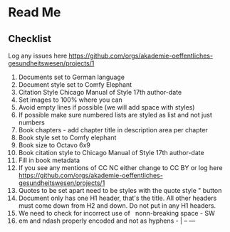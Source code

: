 # Read Me

## Checklist

Log any issues here https://github.com/orgs/akademie-oeffentliches-gesundheitswesen/projects/1

 1. Documents set to German language
 1. Document style set to Comfy Elephant
 1. Citation Style Chicago Manual of Style 17th author-date
 1. Set images to 100% where you can
 1. Avoid empty lines if possible (we will add space with styles)
 1. If possible make sure numbered lists are styled as list and not just numbers
 1. Book chapters - add chapter title in description area per chapter
 1. Book style set to Comfy elephant
 1. Book size to Octavo 6x9
 1. Book citation style to Chicago Manual of Style 17th author-date
 1. Fill in book metadata
 1. If you see any mentions of CC NC either change to CC BY or log here https://github.com/orgs/akademie-oeffentliches-gesundheitswesen/projects/1
 1. Quotes to be set apart need to be styles with the quote style " button
 1. Document only has one H1 header, that's the title. All other headers must come down from H2 and down. Do not put in any H1 headers.
 1. We need to check for incorrect use of &nbsp; nonn-breaking space - SW
 1. em and ndash properly encoded and not as hyphens - | &ndash; &mdash;
 

